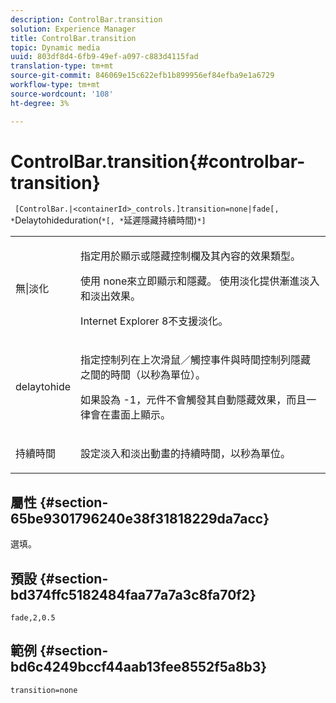 ```yaml
---
description: ControlBar.transition
solution: Experience Manager
title: ControlBar.transition
topic: Dynamic media
uuid: 803df8d4-6fb9-49ef-a097-c883d4115fad
translation-type: tm+mt
source-git-commit: 846069e15c622efb1b899956ef84efba9e1a6729
workflow-type: tm+mt
source-wordcount: '108'
ht-degree: 3%

---
```



# ControlBar.transition{#controlbar-transition}

` [ControlBar.|<containerId>_controls.]transition=none|fade[, *`Delaytohideduration(`*[, *`延遲隱藏持續時間)`*]`

<table id="table_76B7F064B9CD46BA86931A9C841F777B"> 
 <tbody> 
  <tr> 
   <td colname="col1"> <p> <span class="codeph"> 無|淡化</span> </p> </td> 
   <td colname="col2"> <p> 指定用於顯示或隱藏控制欄及其內容的效果類型。 </p> <p>使用<span class="codeph"> none</span>來立即顯示和隱藏。 使用<span class="codeph">淡化</span>提供漸進淡入和淡出效果。 </p> <p>Internet Explorer 8不支援淡化。 </p> </td> 
  </tr> 
  <tr> 
   <td colname="col1"> <p> <span class="codeph"> <span class="varname"> delaytohide</span> </span> </p> </td> 
   <td colname="col2"> <p>指定控制列在上次滑鼠／觸控事件與時間控制列隱藏之間的時間（以秒為單位）。 </p> <p> 如果設為<span class="codeph"> -1</span>，元件不會觸發其自動隱藏效果，而且一律會在畫面上顯示。 </p> </td> 
  </tr> 
  <tr> 
   <td colname="col1"> <p> <span class="codeph"> <span class="varname"> 持續時間</span> </span> </p> </td> 
   <td colname="col2"> <p>設定淡入和淡出動畫的持續時間，以秒為單位。 </p> </td> 
  </tr> 
 </tbody> 
</table>

## 屬性 {#section-65be9301796240e38f31818229da7acc}

選填。

## 預設 {#section-bd374ffc5182484faa77a7a3c8fa70f2}

`fade,2,0.5`

## 範例 {#section-bd6c4249bccf44aab13fee8552f5a8b3}

`transition=none`
